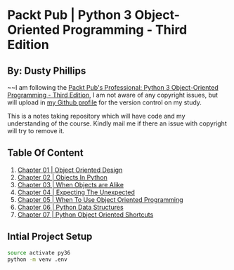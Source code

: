 # Packt Pub | Python 3 Object-Oriented Programming - Third Edition #

## By: Dusty Phillips ##

~~I am following the [Packt Pub's Professional:  Python 3 Object-Oriented Programming - Third Edition](https://www.packtpub.com/in/application-development/python-3-object-oriented-programming-third-edition "Packt Pub's Professional:  Python 3 Object-Oriented Programming - Third Edition"), I am not aware of any copyright issues, but will upload in [my Github profile](https://github.com/archeranimesh/) for the version control on my study.

This is a notes taking repository which will have code and my understanding of the course. Kindly mail me if there an issue with copyright will try to remove it.

## Table Of Content ##

1. [Chapter 01 | Object Oriented Design](DOCS/Chapter_01-Object-Oriented-Design/ReadMe.md)
2. [Chapter 02 | Objects In Python](DOCS/Chapter_02-Objects-In-Python/ReadMe.md)
3. [Chapter 03 | When Objects are Alike](DOCS/Chapter_03-When-Object-Are-Alike/ReadMe.md)
4. [Chapter 04 | Expecting The Unexpected](DOCS/Chapter_04-Expecting-The-Unexpected/ReadMe.md)
5. [Chapter 05 | When To Use Object Oriented Programming](DOCS/Chapter_05-When-To-Use-Object-Oriented-Programming/ReadMe.md)
6. [Chapter 06 | Python Data Structures](DOCS/Chapter_06-Python-Data-Structures/ReadMe.md)
7. [Chapter 07 | Python Object Oriented Shortcuts](DOCS/Chapter_07-Python-Object-Oriented-Shortcuts/ReadMe.md)

## Intial Project Setup ##

```bash
source activate py36
python -m venv .env
```
